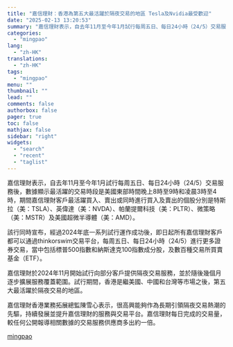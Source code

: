 ```yaml
---
title: "嘉信理財：香港為第五大最活躍於隔夜交易的地區 Tesla及Nvidia最受歡迎"
date: "2025-02-13 13:20:53"
summary: "嘉信理財表示，自去年11月至今年1月試行每周五日、每日24小時（24/5）交易服務後，數據顯示最活..."
categories:
  - "mingpao"
lang:
  - "zh-HK"
translations:
  - "zh-HK"
tags:
  - "mingpao"
menu: ""
thumbnail: ""
lead: ""
comments: false
authorbox: false
pager: true
toc: false
mathjax: false
sidebar: "right"
widgets:
  - "search"
  - "recent"
  - "taglist"
---
```


嘉信理財表示，自去年11月至今年1月試行每周五日、每日24小時（24/5）交易服務後，數據顯示最活躍的交易時段是美國東部時間晚上8時至9時和凌晨3時至4時，期間嘉信理財客戶最活躍買入、賣出或同時進行買入及賣出的個股分別是特斯拉（美：TSLA）、英偉達（美：NVDA）、帕蘭提爾科技（美：PLTR）、微策略（美：MSTR）及美國超微半導體（美：AMD）。


該行同時宣布，經過2024年底一系列試行運作成功後，即日起所有嘉信理財客戶都可以通過thinkorswim交易平台，每周五日、每日24小時（24/5）進行更多證券交易，當中包括標普500指數和納斯達克100指數成分股，及數百種交易所買賣基金（ETF）。

嘉信理財於2024年11月開始試行向部分客戶提供隔夜交易服務，並於隨後幾個月逐步擴展服務覆蓋範圍。試行期間，香港是繼美國、中國和台灣等市場之後，第五大最活躍於隔夜交易的地區。

嘉信理財香港業務拓展總監陳雪心表示，很高興能夠作為長期引領隔夜交易熱潮的先驅，持續發展並提升嘉信理財的服務與交易平台。嘉信理財每日完成的交易量，較任何公開報導相關數據的交易服務供應商多出約一倍。

[mingpao](https://finance.mingpao.com/fin/instantf/20250213/1739423790905/%e5%98%89%e4%bf%a1%e7%90%86%e8%b2%a1-%e9%a6%99%e6%b8%af%e7%82%ba%e7%ac%ac%e4%ba%94%e5%a4%a7%e6%9c%80%e6%b4%bb%e8%ba%8d%e6%96%bc%e9%9a%94%e5%a4%9c%e4%ba%a4%e6%98%93%e7%9a%84%e5%9c%b0%e5%8d%80-tesla%e5%8f%8anvidia%e6%9c%80%e5%8f%97%e6%ad%a1%e8%bf%8e)
